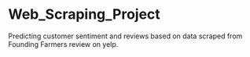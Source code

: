 # Web_Scraping_Project

Predicting customer sentiment and reviews based on data scraped from Founding Farmers review on yelp.
